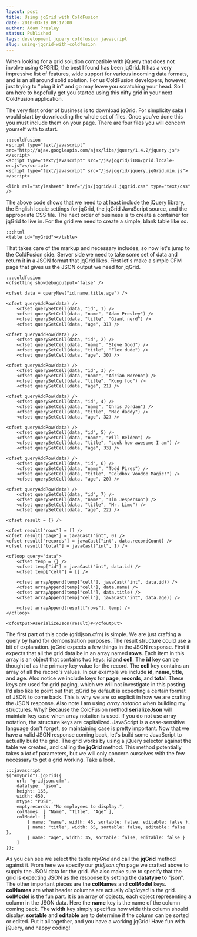 ```yaml
---
layout: post
title: Using jqGrid with ColdFusion
date: 2010-03-19 09:17:00
author: Adam Presley
status: Published
tags: development jquery coldfusion javascript
slug: using-jqgrid-with-coldfusion
---
```


When looking for a grid solution compatible with jQuery that does not
involve using CFGRID, the best I found has been jqGrid. It has a very
impressive list of features, wide support for various incoming data
formats, and is an all around solid solution. For us ColdFusion
developers, however, just trying to "plug it in" and go may leave you
scratching your head. So I am here to hopefully get you started using
this nifty grid in your next ColdFusion application.

The very first order of business is to download jqGrid. For simplicity
sake I would start by downloading the whole set of files. Once you've
done this you must include them on your page. There are four files you
will concern yourself with to start.

	:::coldfusion
	<script type="text/javascript" src="http://ajax.googleapis.com/ajax/libs/jquery/1.4.2/jquery.js"></script>
	<script type="text/javascript" src="/js/jqgrid/i18n/grid.locale-en.js"></script>
	<script type="text/javascript" src="/js/jqgrid/jquery.jqGrid.min.js"></script>

	<link rel="stylesheet" href="/js/jqgrid/ui.jqgrid.css" type="text/css" />

The above code shows that we need to at least include the jQuery
library, the English locale settings for jqGrid, the jqGrid JavaScript
source, and the appropriate CSS file. The next order of business is to
create a container for jqGrid to live in. For the grid we need to create
a simple, blank table like so.

	:::html
	<table id="myGrid"></table>

That takes care of the markup and necessary includes, so now let's jump
to the ColdFusion side. Server side we need to take some set of data and
return it in a JSON format that jqGrid likes. First let's make a simple
CFM page that gives us the JSON output we need for jqGrid.

	:::coldfusion
	<cfsetting showdebugoutput="false" />

	<cfset data = queryNew("id,name,title,age") />

	<cfset queryAddRow(data) />
		<cfset querySetCell(data, "id", 1) />
		<cfset querySetCell(data, "name", "Adam Presley") />
		<cfset querySetCell(data, "title", "Giant nerd") />
		<cfset querySetCell(data, "age", 31) />

	<cfset queryAddRow(data) />
		<cfset querySetCell(data, "id", 2) />
		<cfset querySetCell(data, "name", "Steve Good") />
		<cfset querySetCell(data, "title", "Flex dude") />
		<cfset querySetCell(data, "age", 30) />

	<cfset queryAddRow(data) />
		<cfset querySetCell(data, "id", 3) />
		<cfset querySetCell(data, "name", "Adrian Moreno") />
		<cfset querySetCell(data, "title", "Kung foo") />
		<cfset querySetCell(data, "age", 21) />

	<cfset queryAddRow(data) />
		<cfset querySetCell(data, "id", 4) />
		<cfset querySetCell(data, "name", "Chris Jordan") />
		<cfset querySetCell(data, "title", "Mac daddy") />
		<cfset querySetCell(data, "age", 32) />

	<cfset queryAddRow(data) />
		<cfset querySetCell(data, "id", 5) />
		<cfset querySetCell(data, "name", "Will Belden") />
		<cfset querySetCell(data, "title", "Look how awesome I am") />
		<cfset querySetCell(data, "age", 33) />

	<cfset queryAddRow(data) />
		<cfset querySetCell(data, "id", 6) />
		<cfset querySetCell(data, "name", "Todd Pires") />
		<cfset querySetCell(data, "title", "Coldbox Voodoo Magic!") />
		<cfset querySetCell(data, "age", 20) />

	<cfset queryAddRow(data) />
		<cfset querySetCell(data, "id", 7) />
		<cfset querySetCell(data, "name", "Tim Jesperson") />
		<cfset querySetCell(data, "title", "Mr. Limo") />
		<cfset querySetCell(data, "age", 22) />

	<cfset result = {} />

	<cfset result["rows"] = [] />
	<cfset result["page"] = javaCast("int", 0) />
	<cfset result["records"] = javaCast("int", data.recordCount) />
	<cfset result["total"] = javaCast("int", 1) />

	<cfloop query="data">
		<cfset temp = {} />
		<cfset temp["id"] = javaCast("int", data.id) />
		<cfset temp["cell"] = [] />

		<cfset arrayAppend(temp["cell"], javaCast("int", data.id)) />
		<cfset arrayAppend(temp["cell"], data.name) />
		<cfset arrayAppend(temp["cell"], data.title) />
		<cfset arrayAppend(temp["cell"], javaCast("int", data.age)) />

		<cfset arrayAppend(result["rows"], temp) />
	</cfloop>

	<cfoutput>#serializeJson(result)#</cfoutput>

The first part of this code (gridjson.cfm) is simple. We are just
crafting a query by hand for demonstration purposes. The result
structure could use a bit of explanation. jqGrid expects a few things in
the JSON response. First it expects that all the grid data be in an
array named **rows**. Each item in this array is an object that contains
two keys: **id** and **cell**. The **id** key can be thought of as the
primary key value for the record. The **cell** key contains an array of
all the record's values. In our example we include **id**, **name**,
**title**, and **age**. Also notice we include keys for **page**,
**records**, and **total**. These keys are used for grid paging, which
we will not investigate in this posting. I'd also like to point out that
jqGrid by default is expecting a certain format of JSON to come back.
This is why we are so explicit in how we are crafting the JSON response.
Also note I am using *array notation* when building my structures. Why?
Because the ColdFusion method **serializeJson** will maintain key case
when array notation is used. If you do not use array notation, the
structure keys are capitalized. JavaScript is a case-sensitive language
don't forget, so maintaining case is pretty important. Now that we have
a valid JSON response coming back, let's build some JavaScript to
actually build the grid. The grid works by using a jQuery selector
against the table we created, and calling the **jqGrid** method. This
method potentially takes a *lot* of parameters, but we will only concern
ourselves with the few necessary to get a grid working. Take a look.

	:::javascript
	$("#myGrid").jqGrid({
		url: "gridjson.cfm",
		datatype: "json",
		height: 165,
		width: 450,
		mtype: "POST",
		emptyrecords: "No employees to display.",
		colNames: [ "Name", "Title", "Age" ],
		colModel: [
			{ name: "name", width: 45, sortable: false, editable: false },
			{ name: "title", width: 65, sortable: false, editable: false },
			{ name: "age", width: 35, sortable: false, editable: false }
		]
	});

As you can see we select the table *myGrid* and call the **jqGrid**
method against it. From here we specify our *gridjson.cfm* page we
crafted above to supply the JSON data for the grid. We also make sure to
specify that the grid is expecting JSON as the response by setting the
**datatype** to "json". The other important pieces are the **colNames**
and **colModel** keys. **colNames** are what header columns are actually
*displayed* in the grid. **colModel** is the fun part. It is an array of
objects, each object representing a column in the JSON data. Here the
**name** key is the name of the column coming back. The **width** key
simply specifies how wide this column should display. **sortable** and
**editable** are to determine if the column can be sorted or edited. Put
it all together, and you have a working jqGrid! Have fun with jQuery,
and happy coding!

